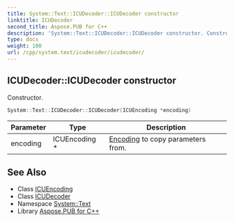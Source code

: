 ```yaml
---
title: System::Text::ICUDecoder::ICUDecoder constructor
linktitle: ICUDecoder
second_title: Aspose.PUB for C++
description: 'System::Text::ICUDecoder::ICUDecoder constructor. Constructor in C++.'
type: docs
weight: 100
url: /cpp/system.text/icudecoder/icudecoder/
---
```

## ICUDecoder::ICUDecoder constructor


Constructor.

```cpp
System::Text::ICUDecoder::ICUDecoder(ICUEncoding *encoding)
```


| Parameter | Type | Description |
| --- | --- | --- |
| encoding | ICUEncoding * | [Encoding](../../encoding/) to copy parameters from. |

## See Also

* Class [ICUEncoding](../../icuencoding/)
* Class [ICUDecoder](../)
* Namespace [System::Text](../../)
* Library [Aspose.PUB for C++](../../../)
